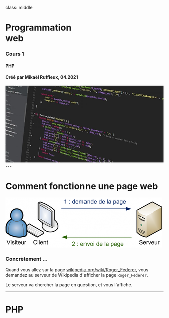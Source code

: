 class: middle

<h1><span class="secondary-color">Programmation<span><br/>web</h1>

### Cours 1

#### PHP

#### Créé par Mikaël Ruffieux, 04.2021

<img class="first-slide-image" src="../sources_cours/img/first_slide.jpg">
---

# Comment fonctionne une <span class="secondary-color">page web<span>

<img src="../sources_cours/img/openclassroom.png">

### Concrètement ...

Quand vous allez sur la page [wikipedia.org/wiki/Roger_Federer](https://fr.wikipedia.org/wiki/Roger_Federer), vous demandez au serveur de Wikipedia d'afficher la page `Roger_Federer`.

Le serveur va chercher la page en question, et vous l'affiche.

---

# <span class="secondary-color">PHP<span>

<!-- ### Fin du document ### -->